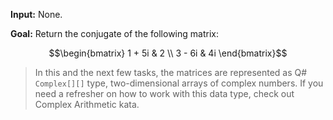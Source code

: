 **Input:** None.

**Goal:** Return the conjugate of the following matrix:

$$\begin{bmatrix} 1 + 5i & 2 \\ 3 - 6i & 4i \end{bmatrix}$$

> In this and the next few tasks, the matrices are represented as Q# `Complex[][]` type, two-dimensional arrays of complex numbers. If you need a refresher on how to work with this data type, check out Complex Arithmetic kata.
